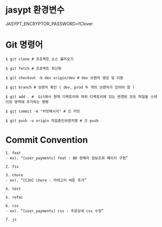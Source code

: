 # jasypt 환경변수
JASYPT_ENCRYPTOR_PASSWORD=fClover




# Git 명령어

```shell
$ git clone # 프로젝트 소스 불러오기

$ git fetch # 프로젝트 최신화 

$ git checkout -b dev origin/dev # dev 브랜치 생성 및 이동

$ git branch # 브랜치 확인 ( dev, prod 두 개의 브랜치가 있어야 함 )

$ git add . #  Git에서 현재 디렉토리와 하위 디렉토리에 있는 변경된 모든 파일을 스테이징 영역에 추가하는 명령

$ git commit -m "커밋메시지" # 깃 커밋

$ git push -u origin 작업중인브랜치명 # 깃 push

```

# Commit Convention


```shell
1. feat
- ex). “[user_payments] feat : BO 판매자 정보조회 페이지 구현”

2. fix

3. chore
- ex). “[CJH] chore : 카테고리 버튼 추가”

4. test

5. refac

6. css
- ex). “[user_payments] css : 주문상세 css 수정”

7. js

```
